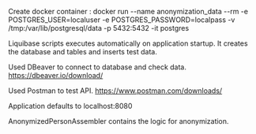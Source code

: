 Create docker container : 
docker run --name anonymization_data --rm -e POSTGRES_USER=localuser -e POSTGRES_PASSWORD=localpass 
-v /tmp:/var/lib/postgresql/data -p 5432:5432 -it postgres

Liquibase scripts executes automatically on application startup. It creates the database and tables and inserts test data.

Used DBeaver to connect to database and check data. https://dbeaver.io/download/

Used Postman to test API. https://www.postman.com/downloads/

Application defaults to localhost:8080

AnonymizedPersonAssembler contains the logic for anonymization.

